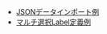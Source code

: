 - [JSONデータインポート例](https://labelstud.io/guide/tasks.html#Example-JSON-with-multiple-tasks)
- [マルチ選択Label定義例](https://labelstud.io/tags/choices)